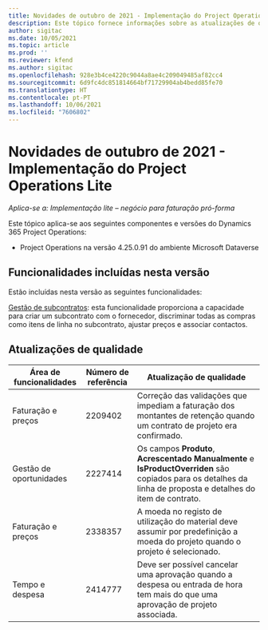 ```yaml
---
title: Novidades de outubro de 2021 - Implementação do Project Operations Lite
description: Este tópico fornece informações sobre as atualizações de qualidade disponíveis na versão de outubro de 2021 da implementação do Project Operations Lite.
author: sigitac
ms.date: 10/05/2021
ms.topic: article
ms.prod: ''
ms.reviewer: kfend
ms.author: sigitac
ms.openlocfilehash: 928e3b4ce4220c9044a8ae4c209049485af82cc4
ms.sourcegitcommit: 6d9fc4dc851814664bf71729904ab4bedd85fe70
ms.translationtype: HT
ms.contentlocale: pt-PT
ms.lasthandoff: 10/06/2021
ms.locfileid: "7606802"
---
```

# <a name="whats-new-october-2021---project-operations-lite-deployment"></a>Novidades de outubro de 2021 - Implementação do Project Operations Lite

_Aplica-se a: Implementação lite – negócio para faturação pró-forma_

Este tópico aplica-se aos seguintes componentes e versões do Dynamics 365 Project Operations:

  - Project Operations na versão 4.25.0.91 do ambiente Microsoft Dataverse


## <a name="features-included-in-this-release"></a>Funcionalidades incluídas nesta versão

Estão incluídas nesta versão as seguintes funcionalidades:

[Gestão de subcontratos](../subcontracting/managing-subcontracts-overview.md): esta funcionalidade proporciona a capacidade para criar um subcontrato com o fornecedor, discriminar todas as compras como itens de linha no subcontrato, ajustar preços e associar contactos.


## <a name="quality-updates"></a>Atualizações de qualidade

| **Área de funcionalidades** | **Número de referência** | **Atualização de qualidade** |
| --- | --- | --- |
| Faturação e preços | 2209402 | Correção das validações que impediam a faturação dos montantes de retenção quando um contrato de projeto era confirmado. |
| Gestão de oportunidades | 2227414 | Os campos **Produto**, **Acrescentado Manualmente** e **IsProductOverriden** são copiados para os detalhes da linha de proposta e detalhes do item de contrato. |
| Faturação e preços | 2338357 | A moeda no registo de utilização do material deve assumir por predefinição a moeda do projeto quando o projeto é selecionado. |
| Tempo e despesa | 2414777 | Deve ser possível cancelar uma aprovação quando a despesa ou entrada de hora tem mais do que uma aprovação de projeto associada. |
